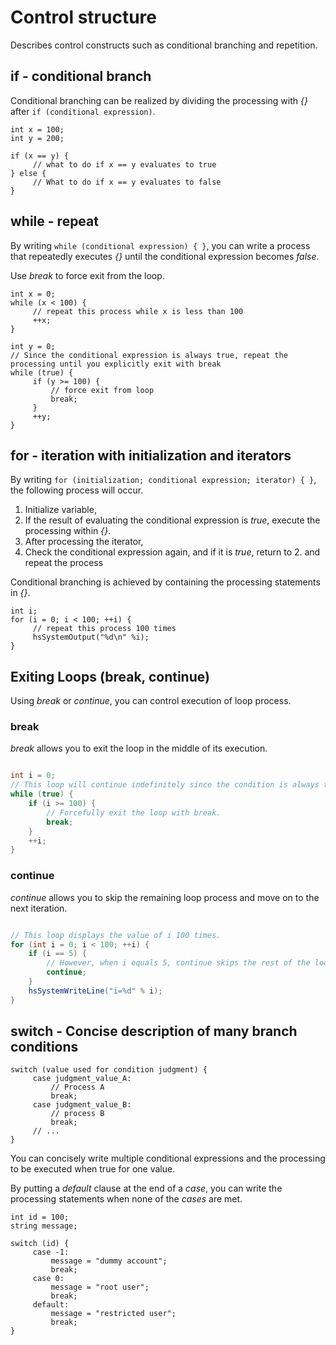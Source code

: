 
# Control structure

Describes control constructs such as conditional branching and repetition.

## if - conditional branch

Conditional branching can be realized by dividing the processing with *{}* after `if (conditional expression)`.

```
int x = 100;
int y = 200;

if (x == y) {
     // what to do if x == y evaluates to true
} else {
     // What to do if x == y evaluates to false
}
```

## while - repeat

By writing `while (conditional expression) { }`, you can write a process that repeatedly executes *{}* until the conditional expression becomes *false*.

Use *break* to force exit from the loop.

```
int x = 0;
while (x < 100) {
     // repeat this process while x is less than 100
     ++x;
}

int y = 0;
// Since the conditional expression is always true, repeat the processing until you explicitly exit with break
while (true) {
     if (y >= 100) {
         // force exit from loop
         break;
     }
     ++y;
}
```

## for - iteration with initialization and iterators

By writing `for (initialization; conditional expression; iterator) { }`, the following process will occur.

1. Initialize variable,
2. If the result of evaluating the conditional expression is *true*, execute the processing within *{}*.
3. After processing the iterator,
4. Check the conditional expression again, and if it is *true*, return to 2. and repeat the process

Conditional branching is achieved by containing the processing statements in *{}*.

```
int i;
for (i = 0; i < 100; ++i) {
     // repeat this process 100 times
     hsSystemOutput("%d\n" %i);
}
```

## Exiting Loops (break, continue)

Using *break* or *continue*, you can control execution of loop process.

### break

*break* allows you to exit the loop in the middle of its execution.

```csharp

int i = 0;
// This loop will continue indefinitely since the condition is always true, unless explicitly exited with break.
while (true) {
    if (i >= 100) {
        // Forcefully exit the loop with break.
        break;
    }
    ++i;
}

```

### continue

*continue* allows you to skip the remaining loop process and move on to the next iteration.

```csharp

// This loop displays the value of i 100 times.
for (int i = 0; i < 100; ++i) {
    if (i == 5) {
        // However, when i equals 5, continue skips the rest of the loop, so nothing is displayed.
        continue;
    }
    hsSystemWriteLine("i=%d" % i);
}

```

## switch - Concise description of many branch conditions

```
switch (value used for condition judgment) {
     case judgment_value_A:
         // Process A
         break;
     case judgment_value_B:
         // process B
         break;
     // ...
}
```

You can concisely write multiple conditional expressions and the processing to be executed when true for one value.

By putting a *default* clause at the end of a *case*, you can write the processing statements when none of the *cases* are met.

```
int id = 100;
string message;

switch (id) {
     case -1:
         message = "dummy account";
         break;
     case 0:
         message = "root user";
         break;
     default:
         message = "restricted user";
         break;
}
```
